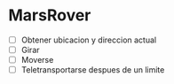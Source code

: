 ﻿# MarsRover

- [ ] Obtener ubicacion y direccion actual 
- [ ] Girar
- [ ] Moverse
- [ ] Teletransportarse despues de un limite
